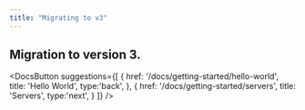 ```yaml
---
title: "Migrating to v3"
---
```

Migration to version 3.
---

<DocsButton
  suggestions={[
    {
      href: '/docs/getting-started/hello-world',
      title: 'Hello World',
      type:'back',
    },
    {
      href: '/docs/getting-started/servers',
      title: 'Servers',
      type:'next',
    }
  ]}
/>
